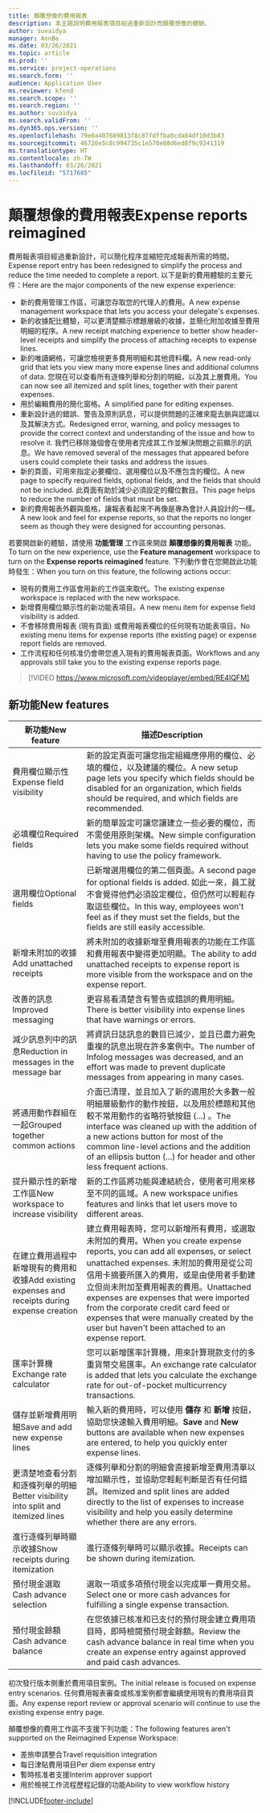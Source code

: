 ```yaml
---
title: 顛覆想像的費用報表
description: 本主題說明費用報表項目經過重新設計而顛覆想像的體驗。
author: suvaidya
manager: AnnBe
ms.date: 03/26/2021
ms.topic: article
ms.prod: ''
ms.service: project-operations
ms.search.form: ''
audience: Application User
ms.reviewer: kfend
ms.search.scope: ''
ms.search.region: ''
ms.author: suvaidya
ms.search.validFrom: ''
ms.dyn365.ops.version: ''
ms.openlocfilehash: 79e6a407689813f8c87fdffba0cda84df10d3b83
ms.sourcegitcommit: 46726e5c8c994735c1e570e08d6ed8f9c9341319
ms.translationtype: HT
ms.contentlocale: zh-TW
ms.lasthandoff: 03/26/2021
ms.locfileid: "5717685"
---
```

# <a name="expense-reports-reimagined"></a><span data-ttu-id="99d02-103">顛覆想像的費用報表</span><span class="sxs-lookup"><span data-stu-id="99d02-103">Expense reports reimagined</span></span>

<span data-ttu-id="99d02-104">費用報表項目經過重新設計，可以簡化程序並縮短完成報表所需的時間。</span><span class="sxs-lookup"><span data-stu-id="99d02-104">Expense report entry has been redesigned to simplify the process and reduce the time needed to complete a report.</span></span> <span data-ttu-id="99d02-105">以下是新的費用體驗的主要元件：</span><span class="sxs-lookup"><span data-stu-id="99d02-105">Here are the major components of the new expense experience:</span></span>

- <span data-ttu-id="99d02-106">新的費用管理工作區，可讓您存取您的代理人的費用。</span><span class="sxs-lookup"><span data-stu-id="99d02-106">A new expense management workspace that lets you access your delegate's expenses.</span></span>
- <span data-ttu-id="99d02-107">新的收據配比體驗，可以更清楚顯示標題層級的收據，並簡化附加收據至費用明細的程序。</span><span class="sxs-lookup"><span data-stu-id="99d02-107">A new receipt matching experience to better show header-level receipts and simplify the process of attaching receipts to expense lines.</span></span>
- <span data-ttu-id="99d02-108">新的唯讀網格，可讓您檢視更多費用明細和其他資料欄。</span><span class="sxs-lookup"><span data-stu-id="99d02-108">A new read-only grid that lets you view many more expense lines and additional columns of data.</span></span> <span data-ttu-id="99d02-109">您現在可以查看所有逐條列舉和分割的明細，以及其上層費用。</span><span class="sxs-lookup"><span data-stu-id="99d02-109">You can now see all itemized and split lines, together with their parent expenses.</span></span>
- <span data-ttu-id="99d02-110">用於編輯費用的簡化窗格。</span><span class="sxs-lookup"><span data-stu-id="99d02-110">A simplified pane for editing expenses.</span></span>
- <span data-ttu-id="99d02-111">重新設計過的錯誤、警告及原則訊息，可以提供問題的正確來龍去脈與認識以及其解決方式。</span><span class="sxs-lookup"><span data-stu-id="99d02-111">Redesigned error, warning, and policy messages to provide the correct context and understanding of the issue and how to resolve it.</span></span> <span data-ttu-id="99d02-112">我們已移除幾個會在使用者完成其工作並解決問題之前顯示的訊息。</span><span class="sxs-lookup"><span data-stu-id="99d02-112">We have removed several of the messages that appeared before users could complete their tasks and address the issues.</span></span>
- <span data-ttu-id="99d02-113">新的頁面，可用來指定必要欄位、選用欄位以及不應包含的欄位。</span><span class="sxs-lookup"><span data-stu-id="99d02-113">A new page to specify required fields, optional fields, and the fields that should not be included.</span></span> <span data-ttu-id="99d02-114">此頁面有助於減少必須設定的欄位數目。</span><span class="sxs-lookup"><span data-stu-id="99d02-114">This page helps to reduce the number of fields that must be set.</span></span>
- <span data-ttu-id="99d02-115">新的費用報表外觀與風格，讓報表看起來不再像是專為會計人員設計的一樣。</span><span class="sxs-lookup"><span data-stu-id="99d02-115">A new look and feel for expense reports, so that the reports no longer seem as though they were designed for accounting personas.</span></span>

<span data-ttu-id="99d02-116">若要開啟新的體驗，請使用 **功能管理** 工作區來開啟 **顛覆想像的費用報表** 功能。</span><span class="sxs-lookup"><span data-stu-id="99d02-116">To turn on the new experience, use the **Feature management** workspace to turn on the **Expense reports reimagined** feature.</span></span> <span data-ttu-id="99d02-117">下列動作會在您開啟此功能時發生：</span><span class="sxs-lookup"><span data-stu-id="99d02-117">When you turn on this feature, the following actions occur:</span></span>

- <span data-ttu-id="99d02-118">現有的費用工作區會用新的工作區來取代。</span><span class="sxs-lookup"><span data-stu-id="99d02-118">The existing expense workspace is replaced with the new workspace.</span></span>
- <span data-ttu-id="99d02-119">新增費用欄位顯示性的新功能表項目。</span><span class="sxs-lookup"><span data-stu-id="99d02-119">A new menu item for expense field visibility is added.</span></span>
- <span data-ttu-id="99d02-120">不會移除費用報表 (現有頁面) 或費用報表欄位的任何現有功能表項目。</span><span class="sxs-lookup"><span data-stu-id="99d02-120">No existing menu items for expense reports (the existing page) or expense report fields are removed.</span></span>
- <span data-ttu-id="99d02-121">工作流程和任何核准仍會帶您進入現有的費用報表頁面。</span><span class="sxs-lookup"><span data-stu-id="99d02-121">Workflows and any approvals still take you to the existing expense reports page.</span></span>

> [!VIDEO https://www.microsoft.com/videoplayer/embed/RE4IQFM]

## <a name="new-features"></a><span data-ttu-id="99d02-122">新功能</span><span class="sxs-lookup"><span data-stu-id="99d02-122">New features</span></span>

| <span data-ttu-id="99d02-123">新功能</span><span class="sxs-lookup"><span data-stu-id="99d02-123">New feature</span></span> | <span data-ttu-id="99d02-124">描述</span><span class="sxs-lookup"><span data-stu-id="99d02-124">Description</span></span> |
|---|----|
| <span data-ttu-id="99d02-125">費用欄位顯示性</span><span class="sxs-lookup"><span data-stu-id="99d02-125">Expense field visibility</span></span> | <span data-ttu-id="99d02-126">新的設定頁面可讓您指定組織應停用的欄位、必填的欄位，以及建議的欄位。</span><span class="sxs-lookup"><span data-stu-id="99d02-126">A new setup page lets you specify which fields should be disabled for an organization, which fields should be required, and which fields are recommended.</span></span> |
| <span data-ttu-id="99d02-127">必填欄位</span><span class="sxs-lookup"><span data-stu-id="99d02-127">Required fields</span></span> | <span data-ttu-id="99d02-128">新的簡單設定可讓您讓建立一些必要的欄位，而不需使用原則架構。</span><span class="sxs-lookup"><span data-stu-id="99d02-128">New simple configuration lets you make some fields required without having to use the policy framework.</span></span> |
| <span data-ttu-id="99d02-129">選用欄位</span><span class="sxs-lookup"><span data-stu-id="99d02-129">Optional fields</span></span> | <span data-ttu-id="99d02-130">已新增選用欄位的第二個頁面。</span><span class="sxs-lookup"><span data-stu-id="99d02-130">A second page for optional fields is added.</span></span> <span data-ttu-id="99d02-131">如此一來，員工就不會覺得他們必須設定欄位，但仍然可以輕鬆存取這些欄位。</span><span class="sxs-lookup"><span data-stu-id="99d02-131">In this way, employees won't feel as if they must set the fields, but the fields are still easily accessible.</span></span> |
| <span data-ttu-id="99d02-132">新增未附加的收據</span><span class="sxs-lookup"><span data-stu-id="99d02-132">Add unattached receipts</span></span> | <span data-ttu-id="99d02-133">將未附加的收據新增至費用報表的功能在工作區和費用報表中變得更加明顯。</span><span class="sxs-lookup"><span data-stu-id="99d02-133">The ability to add unattached receipts to expense report is more visible from the workspace and on the expense report.</span></span> |
| <span data-ttu-id="99d02-134">改善的訊息</span><span class="sxs-lookup"><span data-stu-id="99d02-134">Improved messaging</span></span> | <span data-ttu-id="99d02-135">更容易看清楚含有警告或錯誤的費用明細。</span><span class="sxs-lookup"><span data-stu-id="99d02-135">There is better visibility into expense lines that have warnings or errors.</span></span> |
| <span data-ttu-id="99d02-136">減少訊息列中的訊息</span><span class="sxs-lookup"><span data-stu-id="99d02-136">Reduction in messages in the message bar</span></span>| <span data-ttu-id="99d02-137">將資訊日誌訊息的數目已減少，並且已盡力避免重複的訊息出現在許多案例中。</span><span class="sxs-lookup"><span data-stu-id="99d02-137">The number of Infolog messages was decreased, and an effort was made to prevent duplicate messages from appearing in many cases.</span></span> |
| <span data-ttu-id="99d02-138">將通用動作群組在一起</span><span class="sxs-lookup"><span data-stu-id="99d02-138">Grouped together common actions</span></span> | <span data-ttu-id="99d02-139">介面已清理，並且加入了新的適用於大多數一般明細層級動作的動作按鈕，以及用於標題和其他較不常用動作的省略符號按鈕 (...) 。</span><span class="sxs-lookup"><span data-stu-id="99d02-139">The interface was cleaned up with the addition of a new actions button for most of the common line-level actions and the addition of an ellipsis button (...) for header and other less frequent actions.</span></span> |
| <span data-ttu-id="99d02-140">提升顯示性的新增工作區</span><span class="sxs-lookup"><span data-stu-id="99d02-140">New workspace to increase visibility</span></span> | <span data-ttu-id="99d02-141">新的工作區將功能與連結統合，使用者可用來移至不同的區域。</span><span class="sxs-lookup"><span data-stu-id="99d02-141">A new workspace unifies features and links that let users move to different areas.</span></span> |
| <span data-ttu-id="99d02-142">在建立費用過程中新增現有的費用和收據</span><span class="sxs-lookup"><span data-stu-id="99d02-142">Add existing expenses and receipts during expense creation</span></span> | <span data-ttu-id="99d02-143">建立費用報表時，您可以新增所有費用，或選取未附加的費用。</span><span class="sxs-lookup"><span data-stu-id="99d02-143">When you create expense reports, you can add all expenses, or select unattached expenses.</span></span> <span data-ttu-id="99d02-144">未附加的費用是從公司信用卡摘要所匯入的費用，或是由使用者手動建立但尚未附加至費用報表的費用。</span><span class="sxs-lookup"><span data-stu-id="99d02-144">Unattached expenses are expenses that were imported from the corporate credit card feed or expenses that were manually created by the user but haven't been attached to an expense report.</span></span>|
| <span data-ttu-id="99d02-145">匯率計算機</span><span class="sxs-lookup"><span data-stu-id="99d02-145">Exchange rate calculator</span></span> | <span data-ttu-id="99d02-146">您可以新增匯率計算機，用來計算現款支付的多重貨幣交易匯率。</span><span class="sxs-lookup"><span data-stu-id="99d02-146">An exchange rate calculator is added that lets you calculate the exchange rate for out-of-pocket multicurrency transactions.</span></span> |
| <span data-ttu-id="99d02-147">儲存並新增費用明細</span><span class="sxs-lookup"><span data-stu-id="99d02-147">Save and add new expense lines</span></span> | <span data-ttu-id="99d02-148">輸入新的費用時，可以使用 **儲存** 和 **新增** 按鈕，協助您快速輸入費用明細。</span><span class="sxs-lookup"><span data-stu-id="99d02-148">**Save** and **New** buttons are available when new expenses are entered, to help you quickly enter expense lines.</span></span> |
| <span data-ttu-id="99d02-149">更清楚地查看分割和逐條列舉的明細</span><span class="sxs-lookup"><span data-stu-id="99d02-149">Better visibility into split and itemized lines</span></span> | <span data-ttu-id="99d02-150">逐條列舉和分割的明細會直接新增至費用清單以增加顯示性，並協助您輕鬆判斷是否有任何錯誤。</span><span class="sxs-lookup"><span data-stu-id="99d02-150">Itemized and split lines are added directly to the list of expenses to increase visibility and help you easily determine whether there are any errors.</span></span> |
| <span data-ttu-id="99d02-151">進行逐條列舉時顯示收據</span><span class="sxs-lookup"><span data-stu-id="99d02-151">Show receipts during itemization</span></span> | <span data-ttu-id="99d02-152">進行逐條列舉時可以顯示收據。</span><span class="sxs-lookup"><span data-stu-id="99d02-152">Receipts can be shown during itemization.</span></span> |
| <span data-ttu-id="99d02-153">預付現金選取</span><span class="sxs-lookup"><span data-stu-id="99d02-153">Cash advance selection</span></span> | <span data-ttu-id="99d02-154">選取一項或多項預付現金以完成單一費用交易。</span><span class="sxs-lookup"><span data-stu-id="99d02-154">Select one or more cash advances for fulfilling a single expense transaction.</span></span> |
| <span data-ttu-id="99d02-155">預付現金餘額</span><span class="sxs-lookup"><span data-stu-id="99d02-155">Cash advance balance</span></span> | <span data-ttu-id="99d02-156">在您依據已核准和已支付的預付現金建立費用項目時，即時檢閱預付現金餘額。</span><span class="sxs-lookup"><span data-stu-id="99d02-156">Review the cash advance balance in real time when you create an expense entry against approved and paid cash advances.</span></span> |

<span data-ttu-id="99d02-157">初次發行版本側重於費用項目案例。</span><span class="sxs-lookup"><span data-stu-id="99d02-157">The initial release is focused on expense entry scenarios.</span></span> <span data-ttu-id="99d02-158">任何費用報表審查或核准案例都會繼續使用現有的費用項目頁面。</span><span class="sxs-lookup"><span data-stu-id="99d02-158">Any expense report review or approval scenario will continue to use the existing expense entry page.</span></span>

<span data-ttu-id="99d02-159">顛覆想像的費用工作區不支援下列功能：</span><span class="sxs-lookup"><span data-stu-id="99d02-159">The following features aren't supported on the Reimagined Expense Workspace:</span></span>

- <span data-ttu-id="99d02-160">差旅申請整合</span><span class="sxs-lookup"><span data-stu-id="99d02-160">Travel requisition integration</span></span>
- <span data-ttu-id="99d02-161">每日津貼費用項目</span><span class="sxs-lookup"><span data-stu-id="99d02-161">Per diem expense entry</span></span>
- <span data-ttu-id="99d02-162">暫時核准者支援</span><span class="sxs-lookup"><span data-stu-id="99d02-162">Interim approver support</span></span>
- <span data-ttu-id="99d02-163">用於檢視工作流程歷程記錄的功能</span><span class="sxs-lookup"><span data-stu-id="99d02-163">Ability to view workflow history</span></span>


[!INCLUDE[footer-include](../includes/footer-banner.md)]
